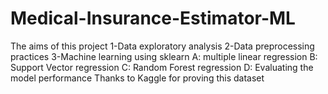 # Medical-Insurance-Estimator-ML
The aims of this project 1-Data exploratory analysis  2-Data preprocessing practices 3-Machine learning using sklearn
A: multiple linear regression B: Support Vector regression C: Random Forest regression D: Evaluating the model performance 
Thanks to Kaggle for proving this dataset
